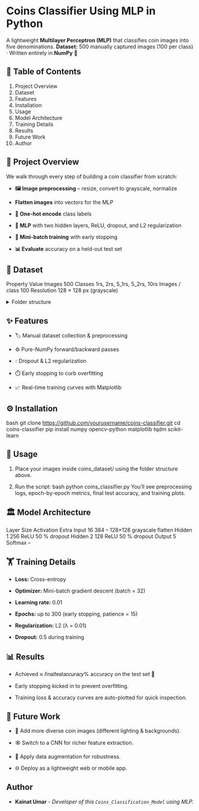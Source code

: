 # Coins Classifier Using MLP in Python
A lightweight **Multilayer Perceptron (MLP)** that classifies coin images into five denominations. 
**Dataset:** 500 manually captured images (100 per class) · Written entirely in **NumPy** 🐍

## 📑 Table of Contents
1. Project Overview
2. Dataset
3. Features
4. Installation
5. Usage
6. Model Architecture
7. Training Details
8. Results
9. Future Work
10. Author

## 📖 Project Overview
We walk through every step of building a coin classifier from scratch:

- **🖼️ Image preprocessing** – resize, convert to grayscale, normalize

- **Flatten images** into vectors for the MLP

- **🔢 One-hot encode** class labels

- **🧠 MLP** with two hidden layers, ReLU, dropout, and L2 regularization

- **🚀 Mini-batch training** with early stopping

- **📊 Evaluate** accuracy on a held-out test set

## 📂 Dataset
Property	Value
Images	500
Classes	1rs, 2rs, 5_1rs, 5_2rs, 10rs
Images / class	100
Resolution	128 × 128 px (grayscale)

<details> <summary>Folder structure</summary>
coins_dataset/
│
├── 1rs/
├── 2rs/
├── 5_1rs/
├── 5_2rs/
└── 10rs/
</details>

## ✨ Features
- 🏷️ Manual dataset collection & preprocessing

- ⚙️ Pure-NumPy forward/backward passes

- 💧 Dropout & L2 regularization

- ⏱️ Early stopping to curb overfitting

- 📈 Real-time training curves with Matplotlib

## ⚙️ Installation
bash
git clone https://github.com/yourusername/coins-classifier.git
cd coins-classifier
pip install numpy opencv-python matplotlib tqdm scikit-learn

## 🚀 Usage
1. Place your images inside coins_dataset/ using the folder structure above.

2. Run the script:
bash
python coins_classifier.py
You’ll see preprocessing logs, epoch-by-epoch metrics, final test accuracy, and training plots.

## 🏛️ Model Architecture
Layer	Size	Activation	Extra
Input	16 384	–	128×128 grayscale flatten
Hidden 1	256	ReLU	50 % dropout
Hidden 2	128	ReLU	50 % dropout
Output	5	Softmax	–

## 🏋️ Training Details
- **Loss:** Cross-entropy

- **Optimizer:** Mini-batch gradient descent (batch = 32)

- **Learning rate:** 0.01

- **Epochs:** up to 300 (early stopping, patience = 15)

- **Regularization:** L2 (λ = 0.01)

- **Dropout:** 0.5 during training

## 📊 Results
- Achieved ≈ 𝑓𝑖𝑛𝑎𝑙𝑡𝑒𝑠𝑡𝑎𝑐𝑐𝑢𝑟𝑎𝑐𝑦% accuracy on the test set 🎉

- Early stopping kicked in to prevent overfitting.

- Training loss & accuracy curves are auto-plotted for quick inspection.

## 🔮 Future Work
- 📸 Add more diverse coin images (different lighting & backgrounds).

- 🕸️ Switch to a CNN for richer feature extraction.

- 🧪 Apply data augmentation for robustness.

- 🌐 Deploy as a lightweight web or mobile app.

## Author
- **Kainat Umar** - *Developer of this `Coins_Classification_Model` using MLP.*
